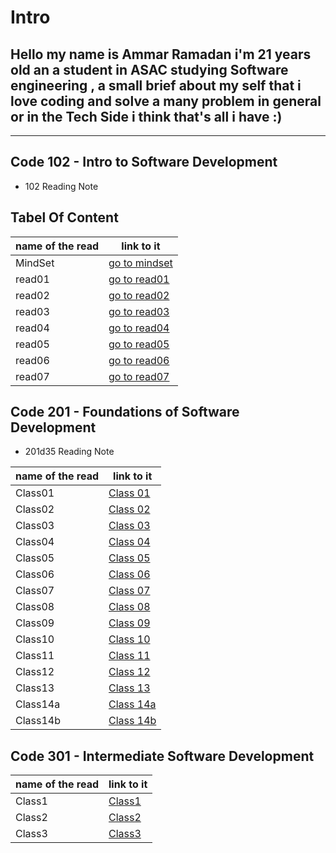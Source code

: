 # Intro

## Hello my name is Ammar Ramadan i'm 21 years old an a student in ASAC studying Software engineering , a small brief about my self that i love coding and solve a many problem in general or in the Tech Side i think that's all i have  :)

----

## Code 102 - Intro to Software Development

- 102 Reading Note

## Tabel Of Content

name of the read | link to it
------------ | -------------
MindSet | [go to mindset](https://ammarzeyad.github.io/reading-notes/102/MindSet)
read01  | [go to read01](https://ammarzeyad.github.io/reading-notes/102/read01)
read02  | [go to read02](https://ammarzeyad.github.io/reading-notes/102/read02)
read03  | [go to read03](https://ammarzeyad.github.io/reading-notes/102/read03)
read04  | [go to read04](https://ammarzeyad.github.io/reading-notes/102/read04)
read05  | [go to read05](https://ammarzeyad.github.io/reading-notes/102/read05)
read06  | [go to read06](https://ammarzeyad.github.io/reading-notes/102/read06)
read07  | [go to read07](https://ammarzeyad.github.io/reading-notes/102/read07)

## Code 201 - Foundations of Software Development

- 201d35 Reading Note

name of the read | link to it
------------ | -------------
Class01  | [Class 01](https://ammarzeyad.github.io/reading-notes/201/class01)
Class02  | [Class 02](https://ammarzeyad.github.io/reading-notes/201/class02)
Class03  | [Class 03](https://ammarzeyad.github.io/reading-notes/201/class03)
Class04  | [Class 04](https://ammarzeyad.github.io/reading-notes/201/class04)
Class05  | [Class 05](https://ammarzeyad.github.io/reading-notes/201/class05)
Class06  | [Class 06](https://ammarzeyad.github.io/reading-notes/201/class06)
Class07  | [Class 07](https://ammarzeyad.github.io/reading-notes/201/class07)
Class08  | [Class 08](https://ammarzeyad.github.io/reading-notes/201/class08)
Class09  | [Class 09](https://ammarzeyad.github.io/reading-notes/201/class09)
Class10  | [Class 10](https://ammarzeyad.github.io/reading-notes/201/class10)
Class11  | [Class 11](https://ammarzeyad.github.io/reading-notes/201/class11)
Class12  | [Class 12](https://ammarzeyad.github.io/reading-notes/201/class12)
Class13  | [Class 13](https://ammarzeyad.github.io/reading-notes/201/class13)
Class14a | [Class 14a](https://ammarzeyad.github.io/reading-notes/201/class14a)
Class14b  | [Class 14b](https://ammarzeyad.github.io/reading-notes/201/class14b)

## Code 301 - Intermediate Software Development

name of the read | link to it
------------ | -------------
Class1  | [Class1](https://ammarzeyad.github.io/reading-notes/301/Class1)
Class2  | [Class2](https://ammarzeyad.github.io/reading-notes/301/Class2)
Class3  | [Class3](https://ammarzeyad.github.io/reading-notes/301/Class3)
